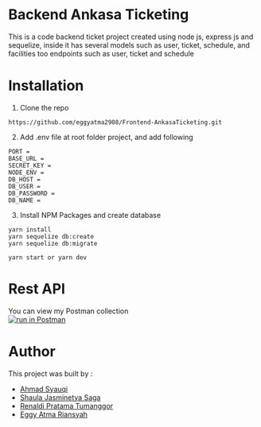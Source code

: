 # Backend Ankasa Ticketing
This is a code backend ticket project created using node js, express js and sequelize, inside it has several models such as user, ticket, schedule, and facilities too endpoints such as user, ticket and schedule

# Installation

1. Clone the repo
```
https://github.com/eggyatma2908/Frontend-AnkasaTicketing.git
```

2. Add .env file at root folder project, and add following
```
PORT =
BASE_URL = 
SECRET_KEY =
NODE_ENV =
DB_HOST =
DB_USER =
DB_PASSWORD =
DB_NAME =
```

3. Install NPM Packages and create database
```
yarn install
yarn sequelize db:create
yarn sequelize db:migrate

yarn start or yarn dev
```


# Rest API
You can view my Postman collection </br>
[![run in Postman](https://run.pstmn.io/button.svg)](https://www.getpostman.com/collections/2eeb42b4fccd98b0bdee)

# Author
This project was built by :
* [Ahmad Syauqi](https://github.com/syauqeesy)
* [Shaula Jasminetya Saga](https://github.com/sjasminetya)
* [Renaldi Pratama Tumanggor](https://github.com/renaldipratama97)
* [Eggy Atma Riansyah](https://github.com/eggyatma2908)
